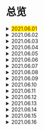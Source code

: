 # 总览

<details> 
  <summary><mark><font color=darkred>2021.06.01</font></mark></summary>
  <br/>zebra
  <br/>mean
  <br/>be born
  <br/>beginning
  <br/>at the beginning
  <br/>sadly
  <br/>serious
  <br/>while
  <br/>living
  <br/>result
</details>
<details> 
  <summary>2021.06.02</summary>
  <br/>as a result
  <br/>danger
  <br/>in danger
  <br/>action
  <br/>take a action
  <br/>right away
  <br/>move
  <br/>reserve
  <br/>law
  <br/>none
</details>
<details> 
  <summary>2021.06.03</summary>
  <br/>at birth
  <br/>bat
  <br/>bee
  <br/>the same as
  <br/>stripe
  <br/>quality
  <br/>hunter
  <br/>wolf
  <br/>thick
  <br/>kill
</details>
<details> 
  <summary>2021.06.04</summary>
  <br/>human
  <br/>yours sincerely
  <br/>sell
  <br/>shame
  <br/>act
  <br/>illness
  <br/>accept
  <br/>report
  <br/>tail
  <br/>insect
</details>
<details> 
  <summary>2021.06.05</summary>
  <br/>slowly
  <br/>daytime
  <br/>otherwise
  <br/>have pity on
  <br/>take pity on
  <br/>live on
  <br/>mainly
  <br/>however
  <br/>closed
  <br/>because of
</details>
<details> 
  <summary>2021.06.06</summary>
  <br/>market
  <br/>yeah
  <br/>hen
  <br/>yummy
  <br/>crane
  <br/>sparrow
  <br/>feather
  <br/>swan
  <br/>eagle
  <br/>broad
</details>
<details> 
  <summary>2021.06.07</summary>
  <br/>wing
  <br/>type
  <br/>rare
  <br/>nature
  <br/>wetland
  <br/>provide
  <br/>wildlife
  <br/>perfect
  <br/>all year round
  <br/>easily
</details>
<details> 
  <summary>2021.06.08</summary>
  <br/>cent
  <br/>per cent
  <br/>in order to
  <br/>space
  <br/>lead
  <br/>lead to
  <br/>less and less
  <br/>moreover
  <br/>fisherman
  <br/>government
</details>
<details> 
  <summary>2021.06.09</summary>
  <br/>prevent
  <br/>record
  <br/>tourist
  <br/>describe
  <br/>understand
  <br/>importance
  <br/>write down
  <br/>binoculars
  <br/>clearly
  <br/>speaker
</details>
<details> 
  <summary>2021.06.10</summary>
  <br/>tour
  <br/>application
  <br/>form
  <br/>address
  <br/>chairperson
  <br/>introduce
  <br/>natural
  <br/>society
  <br/>bird-watching
  <br/>foggy
</details>
<details> 
  <summary>2021.06.11</summary>
  <br/>rainy
  <br/>snowy
  <br/>butterfly
  <br/>memory
  <br/>stream
  <br/>shade
  <br/>pile
  <br/>upon
  <br/>harvest
  <br/>crop
</details>
<details> 
  <summary>2021.06.12</summary>
  <br/>temperature
  <br/>drop
  <br/>rise
  <br/>kick
  <br/>fever
  <br/>wind
  <br/>snowstorm
  <br/>sunshine
  <br/>degree
  <br/>a bit
</details>
<details> 
  <summary>2021.06.13</summary>
  <br/>loud
  <br/>fog
  <br/>sleepy
  <br/>shiny
  <br/>sudden
  <br/>snowball
  <br/>deep
  <br/>frozen
  <br/>land
  <br/>exciting
</details>
<details> 
  <summary>2021.06.14</summary>
  <br/>throw
  <br/>snowman
  <br/>scream
  <br/>everywhere
  <br/>bet
  <br/>disaster
  <br/>mop
  <br/>up
  <br/>earthquake
  <br/>thousands of
</details>
<details> 
  <summary>2021.06.15</summary>
  <br/>accident
  <br/>crash
  <br/>flood
  <br/>wash away
  <br/>village
  <br/>lightning
  <br/>storm
  <br/>thunder
  <br/>catch fire
  <br/>slight
</details>
<details> 
  <summary>2021.06.16</summary>
  <br/>shake
  <br/>bomb
  <br/>fear
  <br/>direction
  <br/>in all direction
  <br/>brick
  <br/>come down
  <br/>silent
  <br/>not at all
  <br/>nervous
</details>
